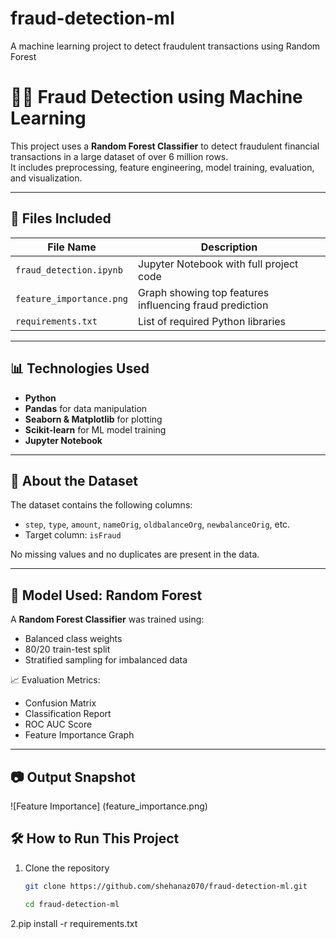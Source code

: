 # fraud-detection-ml
A machine learning project to detect fraudulent transactions using Random Forest
# 🕵️‍♀️ Fraud Detection using Machine Learning

This project uses a **Random Forest Classifier** to detect fraudulent financial transactions in a large dataset of over 6 million rows.  
It includes preprocessing, feature engineering, model training, evaluation, and visualization.

---

## 📁 Files Included

| File Name                | Description                              |
|--------------------------|------------------------------------------|
| `fraud_detection.ipynb`  | Jupyter Notebook with full project code  |
| `feature_importance.png` | Graph showing top features influencing fraud prediction |
| `requirements.txt`       | List of required Python libraries        |

---

## 📊 Technologies Used

- **Python**
- **Pandas** for data manipulation  
- **Seaborn & Matplotlib** for plotting  
- **Scikit-learn** for ML model training  
- **Jupyter Notebook**

---

## 🔎 About the Dataset

The dataset contains the following columns:
- `step`, `type`, `amount`, `nameOrig`, `oldbalanceOrg`, `newbalanceOrig`, etc.
- Target column: `isFraud`

No missing values and no duplicates are present in the data.

---

## 🧠 Model Used: Random Forest

A **Random Forest Classifier** was trained using:
- Balanced class weights
- 80/20 train-test split
- Stratified sampling for imbalanced data

📈 Evaluation Metrics:
- Confusion Matrix  
- Classification Report  
- ROC AUC Score  
- Feature Importance Graph

---

## 📷 Output Snapshot

![Feature Importance] (feature_importance.png)


## 🛠 How to Run This Project

1. Clone the repository  
   ```bash
   git clone https://github.com/shehanaz070/fraud-detection-ml.git

   cd fraud-detection-ml

2.pip install -r requirements.txt

